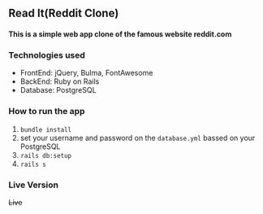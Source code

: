 ## Read It(Reddit Clone)
#### This is a simple web app clone of the famous website reddit.com

### Technologies used
* FrontEnd: jQuery, Bulma, FontAwesome
* BackEnd: Ruby on Rails
* Database: PostgreSQL

### How to run the app
1. `bundle install`
2. set your username and password on the `database.yml` bassed on your PostgreSQL
3. `rails db:setup`
4. `rails s`

### Live Version
~~Live~~